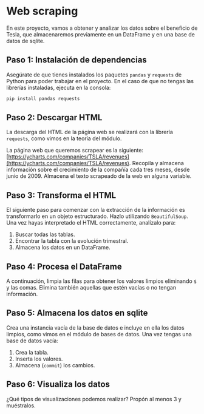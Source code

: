 # Web scraping

En este proyecto, vamos a obtener y analizar los datos sobre el beneficio de Tesla, que almacenaremos previamente en un DataFrame y en una base de datos de sqlite.

## Paso 1: Instalación de dependencias

Asegúrate de que tienes instalados los paquetes `pandas` y `requests` de Python para poder trabajar en el proyecto. En el caso de que no tengas las librerías instaladas, ejecuta en la consola:

```bash
pip install pandas requests
```

## Paso 2: Descargar HTML

La descarga del HTML de la página web se realizará con la librería `requests`, como vimos en la teoría del módulo.

La página web que queremos scrapear es la siguiente: [https://ycharts.com/companies/TSLA/revenues](https://ycharts.com/companies/TSLA/revenues). Recopila y almacena información sobre el crecimiento de la compañía cada tres meses, desde junio de 2009. Almacena el texto scrapeado de la web en alguna variable.


## Paso 3: Transforma el HTML

El siguiente paso para comenzar con la extracción de la información es transformarlo en un objeto estructurado. Hazlo utilizando `BeautifulSoup`. Una vez hayas interpretado el HTML correctamente, analízalo para:

1. Buscar todas las tablas.
2. Encontrar la tabla con la evolución trimestral.
3. Almacena los datos en un DataFrame.


## Paso 4: Procesa el DataFrame

A continuación, limpia las filas para obtener los valores limpios eliminando `$` y las comas. Elimina también aquellas que estén vacías o no tengan información.


## Paso 5: Almacena los datos en sqlite

Crea una instancia vacía de la base de datos e incluye en ella los datos limpios, como vimos en el módulo de bases de datos. Una vez tengas una base de datos vacía:

1. Crea la tabla.
2. Inserta los valores.
3. Almacena (`commit`) los cambios.


## Paso 6: Visualiza los datos

¿Qué tipos de visualizaciones podemos realizar? Propón al menos 3 y muéstralos.